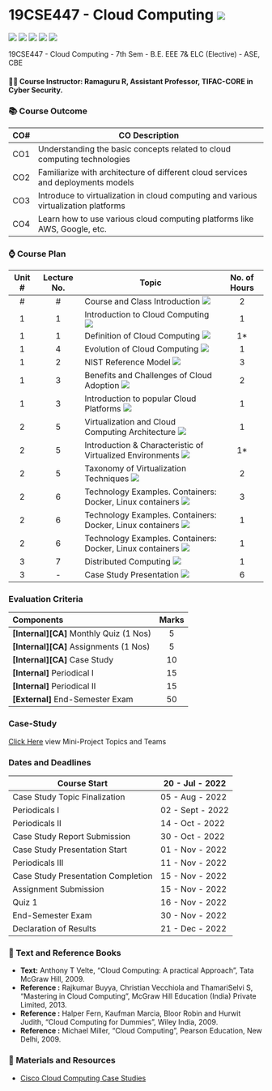 # 19CSE447 - Cloud Computing ![](https://img.shields.io/badge/-Live-brightgreen)
![](https://img.shields.io/badge/Batch-19EEE-lightgreen) ![](https://img.shields.io/badge/Batch-19ELC-lightgreen) ![](https://img.shields.io/badge/UG-blue) ![](https://img.shields.io/badge/Subject-Cloud-blue) ![](https://img.shields.io/badge/Subject-Elective-purple)

19CSE447 - Cloud Computing - 7th Sem - B.E. EEE 7&amp; ELC (Elective) - ASE, CBE

#### :teacher: Course Instructor:  Ramaguru R, Assistant Professor, TIFAC-CORE in Cyber Security.

### :books: Course Outcome

| CO#  | CO Description |
|------|----------------|
| CO1 | Understanding the basic concepts related to cloud computing technologies |
| CO2 | Familiarize with architecture of different cloud services and deployments models |
| CO3 | Introduce to virtualization in cloud computing and various virtualization platforms |
| CO4 | Learn how to use various cloud computing platforms like AWS, Google, etc. |

### :watch: Course Plan 

| Unit # | Lecture No. | Topic | No. of Hours |
|:------:|:-----------:|-------|:------------:|
| # | # | Course and Class Introduction ![](https://img.shields.io/badge/-Completed-brightgreen) | 2 |
| 1 | 1 | Introduction to Cloud Computing ![](https://img.shields.io/badge/-Completed-brightgreen) | 1 |
| 1 | 1 | Definition of Cloud Computing ![](https://img.shields.io/badge/-Completed-brightgreen)| 1* |
| 1 | 4 | Evolution of Cloud Computing ![](https://img.shields.io/badge/-Completed-brightgreen) | 1 |
| 1 | 2 | NIST Reference Model ![](https://img.shields.io/badge/-Completed-brightgreen) | 3 |
| 1 | 3 | Benefits and Challenges of Cloud Adoption ![](https://img.shields.io/badge/-Completed-brightgreen) | 2 |
| 1 | 3 | Introduction to popular Cloud Platforms ![](https://img.shields.io/badge/-Completed-brightgreen) | 1 |
| 2 | 5 | Virtualization and Cloud Computing Architecture ![](https://img.shields.io/badge/-Completed-brightgreen) | 1 | 
| 2 | 5 | Introduction & Characteristic of Virtualized Environments ![](https://img.shields.io/badge/-Completed-brightgreen) | 1* |
| 2 | 5 | Taxonomy of Virtualization Techniques ![](https://img.shields.io/badge/-Completed-brightgreen) | 2 |
| 2 | 6 | Technology Examples. Containers: Docker, Linux containers ![](https://img.shields.io/badge/-Completed-brightgreen) | 3 |
| 2 | 6 | Technology Examples. Containers: Docker, Linux containers ![](https://img.shields.io/badge/-Assignment-purple) | 1 |
| 2 | 6 | Technology Examples. Containers: Docker, Linux containers ![](https://img.shields.io/badge/-Quiz-darkblue) | 1 |
| 3 | 7 | Distributed Computing ![](https://img.shields.io/badge/-Completed-brightgreen) | 1 |
| 3 | - | Case Study Presentation ![](https://img.shields.io/badge/-Completed-brightgreen) | 6 |


### Evaluation Criteria

| Components | Marks |
|:----------|:-----:|
| **[Internal][CA]** Monthly Quiz (1 Nos) | 5 |
| **[Internal][CA]** Assignments (1 Nos) | 5 |
| **[Internal][CA]** Case Study | 10 |
| **[Internal]** Periodical I | 15 |
| **[Internal]** Periodical II | 15 |
| **[External]** End-Semester Exam | 50 |

### Case-Study
[Click Here](Mini-Project) view Mini-Project Topics and Teams

### Dates and Deadlines

| Course Start | 20 - Jul - 2022 |
|--------------|-----------------|
| Case Study Topic Finalization | 05 - Aug - 2022 |
| Periodicals I | 02 - Sept - 2022 |
| Periodicals II | 14 - Oct - 2022 |
| Case Study Report Submission | 30 - Oct - 2022 |
| Case Study Presentation Start | 01 - Nov - 2022 |
| Periodicals III | 11 - Nov - 2022 |
| Case Study Presentation Completion | 15 - Nov - 2022 |
| Assignment Submission | 15 - Nov - 2022 |
| Quiz 1 | 16 - Nov - 2022 |
| End-Semester Exam | 30 - Nov - 2022 |
| Declaration of Results | 21 - Dec - 2022 |

### :green_book: Text and Reference Books
 - **Text:** Anthony T Velte, “Cloud Computing: A practical Approach”, Tata McGraw Hill, 2009.
 - **Reference :** Rajkumar Buyya, Christian Vecchiola and ThamariSelvi S, “Mastering in Cloud Computing”, McGraw Hill Education (India) Private Limited, 2013.
 - **Reference :** Halper Fern, Kaufman Marcia, Bloor Robin and Hurwit Judith, “Cloud Computing for Dummies”, Wiley India, 2009.
 - **Reference :** Michael Miller, “Cloud Computing”, Pearson Education, New Delhi, 2009.
 
### :notebook: Materials and Resources
 - [Cisco Cloud Computing Case Studies](https://www.cisco.com/c/en/us/solutions/cloud-computing/case-studies.html#~all-case-studies)
